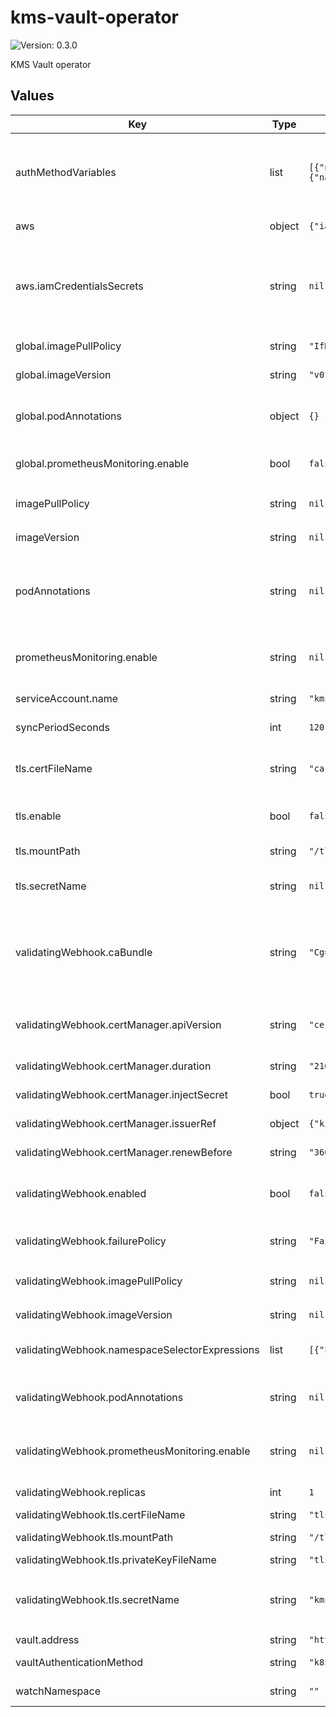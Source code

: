 # kms-vault-operator

![Version: 0.3.0](https://img.shields.io/badge/Version-0.3.0-informational?style=flat-square)

KMS Vault operator

## Values

| Key | Type | Default | Description |
|-----|------|---------|-------------|
| authMethodVariables | list | `[{"name":"VAULT_K8S_ROLE","value":"kms-vault-operator"},{"name":"VAULT_K8S_LOGIN_ENDPOINT","value":"auth/kubernetes/login"}]` | The set of environment variables required to configure the authentication to be used by the operator. The set of variables will vary depending on the value of `vaultAuthenticationMethod` and they're documented [here](https://github.com/patoarvizu/kms-vault-operator#vault). |
| aws | object | `{"iamCredentialsSecrets":null,"region":"us-east-1"}` | The value to set on the `AWS_DEFAULT_REGION` environment variable. |
| aws.iamCredentialsSecrets | string | `nil` | A list of environment variables and their references to `Secret`s that need to be added as environment variables to the operator for KMS operations. Typically either this or `.podAnnotations` (and/or `.validatingWebhook.podAnnotations`) is required for AWS authentication. |
| global.imagePullPolicy | string | `"IfNotPresent"` | The imagePullPolicy to be used on both the operator and webhook. |
| global.imageVersion | string | `"v0.15.0"` | (string) The image version used for both the operator and webhook. |
| global.podAnnotations | object | `{}` | A map of annotations to be set on both the operator and webhook pods. Useful if using an annotation-based system like [kube2iam](https://github.com/jtblin/kube2iam) for dynamically injecting credentials. |
| global.prometheusMonitoring.enable | bool | `false` | Controls whether the `ServiceMonitor` objects are created for both the operator and the webhook. |
| imagePullPolicy | string | `nil` | The imagePullPolicy to be used on the operator. Defaults to `.global.imagePullPolicy` |
| imageVersion | string | `nil` | The image version used for the operator. Defaults to `.global.imageVersion`. |
| podAnnotations | string | `nil` | A map of annotations to be set on the operator pods. Useful if using an annotation-based system like [kube2iam](https://github.com/jtblin/kube2iam) for dynamically injecting credentials. Typically, either this or `.aws.iamCredentialsSecrets` is required for AWS authentication. |
| prometheusMonitoring.enable | string | `nil` | Create the `Service` and `ServiceMonitor` objects to enable Prometheus monitoring on the operator. Defaults to `.global.prometheusMonitoring.enable`. |
| serviceAccount.name | string | `"kms-vault-operator"` | The name of the `ServiceAccount` to be created. |
| syncPeriodSeconds | int | `120` | The value to be set on the `--sync-period-seconds` flag. |
| tls.certFileName | string | `"ca.crt"` | The name of the private cert file mounted on `.validatingWebhook.tls.mountPath`. The default of `tls.cert` corresponds to the file name generated by cert-manager. |
| tls.enable | bool | `false` | Controls whether the operator Vault client should use TLS when talking to the target Vault server. |
| tls.mountPath | string | `"/tls"` | The path where the CA cert from the secret should be mounted. |
| tls.secretName | string | `nil` | The name of the `Secret` from which the CA cert will be mounted. This is required if `tls.enable` is set to `true`. |
| validatingWebhook.caBundle | string | `"Cg=="` | The base64-encoded public CA certificate to be set on the `ValidatingWebhookConfiguration`. Note that it defaults to `Cg==` which is a base64-encoded empty string. If this value is not automatically set by cert-manager, or some other mutating webhook, this should be set explicitly. |
| validatingWebhook.certManager.apiVersion | string | `"cert-manager.io/v1alpha2"` | The `apiVersion` of the `Certificate` object created by the chart. It depends on the versions made available by the specific cert-manager running on the cluster. |
| validatingWebhook.certManager.duration | string | `"2160h"` | The value to be set directly on the `duration` field of the `Certificate`. |
| validatingWebhook.certManager.injectSecret | bool | `true` | Enables auto-injection of a certificate managed by [cert-manager](https://github.com/jetstack/cert-manager). |
| validatingWebhook.certManager.issuerRef | object | `{"kind":"ClusterIssuer","name":"selfsigning-issuer"}` | The `name` and `kind` of the cert-manager issuer to be used. |
| validatingWebhook.certManager.renewBefore | string | `"360h"` | The value to be set directly on the `renewBefore` field of the `Certificate`. |
| validatingWebhook.enabled | bool | `false` | Deploy the resources to enable the webhook used for custom resource validation. The rest of the settings under `validatingWebhook` are ignored if this is set to `false`. |
| validatingWebhook.failurePolicy | string | `"Fail"` | The value to set directly on the `failurePolicy` of the `ValidatingWebhookConfiguration`. Valid values are `Fail` or `Ignore`. |
| validatingWebhook.imagePullPolicy | string | `nil` | The imagePullPolicy to be used on the webhook. Defaults to `.global.imagePullPolicy` |
| validatingWebhook.imageVersion | string | `nil` | The image version used for the webhook. Defaults to `.global.imageVersion`. |
| validatingWebhook.namespaceSelectorExpressions | list | `[{"key":"kms-vault-operator","operator":"DoesNotExist"}]` | A label selector expression to determine what namespaces should be in scope for the validating webhook. |
| validatingWebhook.podAnnotations | string | `nil` | A map of annotations to be set on the webhook pods. Useful if using an annotation-based system like [kube2iam](https://github.com/jtblin/kube2iam) for dynamically injecting credentials. |
| validatingWebhook.prometheusMonitoring.enable | string | `nil` | Create the `Service` and `ServiceMonitor` objects to enable Prometheus monitoring on the webhook. Defaults to `.global.prometheusMonitoring.enable`. |
| validatingWebhook.replicas | int | `1` | Number of replicas of the validating webhook to deploy. |
| validatingWebhook.tls.certFileName | string | `"tls.crt"` |  |
| validatingWebhook.tls.mountPath | string | `"/tls"` | The path where the certificate key pair will be mounted. |
| validatingWebhook.tls.privateKeyFileName | string | `"tls.key"` |  |
| validatingWebhook.tls.secretName | string | `"kms-vault-validating-webhook"` | The name of the `Secret` that contains the certificate key pair to be used by the webhook. This is only used if `validatingWebhook.certManager.injectSecret` is set to `false`. |
| vault.address | string | `"https://vault:8200"` | The API endpoint of the target Vault cluster. |
| vaultAuthenticationMethod | string | `"k8s"` | The value to be set on the `--vault-authentication-method` flag. |
| watchNamespace | string | `""` | The value to be set on the `WATCH_NAMESPACE` environment variable. |
